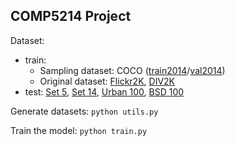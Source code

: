 ## COMP5214 Project

Dataset:
- train: 
  - Sampling dataset: COCO ([train2014](http://images.cocodataset.org/zips/train2014.zip)/[val2014](http://images.cocodataset.org/zips/val2014.zip))
  - Original dataset: [Flickr2K](https://cv.snu.ac.kr/research/EDSR/Flickr2K.tar), [DIV2K](https://data.vision.ee.ethz.ch/cvl/DIV2K/)
- test: [Set 5](https://uofi.box.com/shared/static/kfahv87nfe8ax910l85dksyl2q212voc.zip), [Set 14](https://uofi.box.com/shared/static/igsnfieh4lz68l926l8xbklwsnnk8we9.zip), [Urban 100](https://uofi.box.com/shared/static/qgctsplb8txrksm9to9x01zfa4m61ngq.zip), [BSD 100](https://uofi.box.com/shared/static/rirohj4773jl7ef752r330rtqw23djt8.zip)

Generate datasets: `python utils.py`

Train the model: `python train.py`

